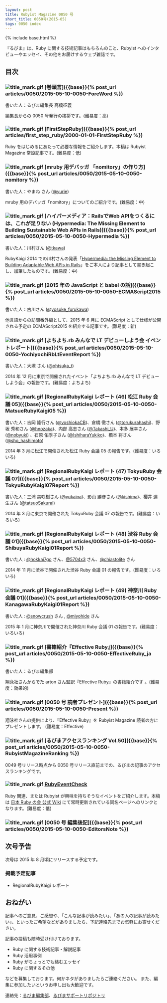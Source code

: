 ```yaml
---
layout: post
title: Rubyist Magazine 0050 号
short_title: 0050号(2015-05)
tags: 0050 index
---
```

{% include base.html %}


『るびま』は、Ruby に関する技術記事はもちろんのこと、Rubyist へのインタビューやエッセイ、その他をお届けするウェブ雑誌です。

## 目次

### ![title_mark.gif]({{base}}{{site.baseurl}}/images/title_mark.gif) [巻頭言]({{base}}{% post_url articles/0050/2015-05-10-0050-ForeWord %})

書いた人：るびま編集長 高橋征義

編集長からの 0050 号発行の挨拶です。(難易度：高)

### ![title_mark.gif]({{base}}{{site.baseurl}}/images/title_mark.gif) [FirstStepRuby]({{base}}{% post_url articles/first_step_ruby/2000-01-01-FirstStepRuby %})

Ruby をはじめるにあたって必要な情報をご紹介します。本稿は Rubyist Magazine 常設記事です。(難易度：低)

### ![title_mark.gif]({{base}}{{site.baseurl}}/images/title_mark.gif) [mruby 用デバッガ 「nomitory」の作り方]({{base}}{% post_url articles/0050/2015-05-10-0050-nomitory %})

書いた人：やまね さん ([@yurie](https://github.com/yurie))

mruby 用のデバッガ「nomitory」についてのご紹介です。(難易度：中)

### ![title_mark.gif]({{base}}{{site.baseurl}}/images/title_mark.gif) [ハイパーメディア：RailsでWeb APIをつくるには、これが足りない (Hypermedia: The Missing Element to Building Sustainable Web APIs in Rails)]({{base}}{% post_url articles/0050/2015-05-10-0050-Hypermedia %})

書いた人：川村さん ([@tkawa](https://twitter.com/tkawa))

RubyKaigi 2014 での川村さんの発表「[Hypermedia: the Missing Element to Building Adaptable Web APIs in Rails](http://rubykaigi.org/2014/presentation/S-ToruKawamura)」をご本人により記事として書き起こし、加筆したものです。(難易度：中)

### ![title_mark.gif]({{base}}{{site.baseurl}}/images/title_mark.gif) [2015 年の JavaScript と babel の話]({{base}}{% post_url articles/0050/2015-05-10-0050-ECMAScript2015 %})

書いた人：古川さん ([@yosuke_furukawa](https://twitter.com/yosuke_furukawa))

他言語からの訪問番外編として、2015 年 6 月に ECMAScript として仕様が公開される予定の ECMAScript2015 を紹介する記事です。(難易度：新)

### ![title_mark.gif]({{base}}{{site.baseurl}}/images/title_mark.gif) [よちよち.rb みんなで LT デビューしよう会 イベントレポート]({{base}}{% post_url articles/0050/2015-05-10-0050-YochiyochiRbLtEventReport %})

書いた人：大塚 さん ([@ohtsuka_t](https://twitter.com/ohtsuka_t))

2014 年 12 月に東京で開催されたイベント「よちよち.rb みんなで LT デビューしよう会」の報告です。(難易度：よちよち)

### ![title_mark.gif]({{base}}{{site.baseurl}}/images/title_mark.gif) [RegionalRubyKaigi レポート (46) 松江 Ruby 会議 05]({{base}}{% post_url articles/0050/2015-05-10-0050-MatsueRubyKaigi05 %})

書いた人：吉岡 隆行さん ([@yoshiokaCB](https://github.com/yoshiokaCB))、倉橋 徹さん ([@torukurahashi](https://twitter.com/torukurahashi))、野坂 秀和さん ([@hnozaka](https://twitter.com/hnozaka))、内部 高志さん ([@Takashi_U](https://twitter.com/Takashi_U))、本多 展幸さん ([@nobyuki](https://twitter.com/nobyuki))
、石原 佑季子さん ([@IshiharaYukiko](https://twitter.com/IshiharaYukiko))、橋本 将さん ([@sho_hashimoto](https://twitter.com/sho_hashimoto))

2014 年 3 月に松江で開催された松江 Ruby 会議 05 の報告です。(難易度：いろいろ)

### ![title_mark.gif]({{base}}{{site.baseurl}}/images/title_mark.gif) [RegionalRubyKaigi レポート (47) TokyuRuby 会議 07]({{base}}{% post_url articles/0050/2015-05-10-0050-TokyuRubyKaigi07Report %})

書いた人：三浦 美咲樹さん ([@yukaina](https://twitter.com/yukaina))、影山 勝彦さん ([@kishima](https://twitter.com/kishima))、櫻井 達生さん ([@tatsuoSakurai](https://twitter.com/tatsuoSakurai))

2014 年 3 月に東京で開催された TokyuRuby 会議 07 の報告です。(難易度：いろいろ)

### ![title_mark.gif]({{base}}{{site.baseurl}}/images/title_mark.gif) [RegionalRubyKaigi レポート (48) 渋谷 Ruby 会議 01]({{base}}{% post_url articles/0050/2015-05-10-0050-ShibuyaRubyKaigi01Report %})

書いた人 : [@hokkai7go](https://twitter.com/hokkai7go) さん、[@5704x3](https://twitter.com/5704x3) さん、[@chiastolite](https://twitter.com/chiastolite) さん

2014 年 11 月に渋谷で開催された渋谷 Ruby 会議 01 の報告です。(難易度：いろいろ)

### ![title_mark.gif]({{base}}{{site.baseurl}}/images/title_mark.gif) [RegionalRubyKaigi レポート (49) 神奈川 Ruby 会議 01]({{base}}{% post_url articles/0050/2015-05-10-0050-KanagawaRubyKaigi01Report %})

書いた人 : [@snowcrush](https://twitter.com/snowcrush) さん  , [@miyohide](https://twitter.com/miyohide) さん

2015 年 1 月に神奈川で開催された神奈川 Ruby 会議 01 の報告です。(難易度：いろいろ)

### ![title_mark.gif]({{base}}{{site.baseurl}}/images/title_mark.gif) [書籍紹介『Effective Ruby』]({{base}}{% post_url articles/0050/2015-05-10-0050-EffectiveRuby_ja %})

書いた人：るびま編集部

翔泳社さんからでた arton さん監訳『Effective Ruby』の書籍紹介です 。(難易度：効果的)

### ![title_mark.gif]({{base}}{{site.baseurl}}/images/title_mark.gif) [0050 号 読者プレゼント]({{base}}{% post_url articles/0050/2015-05-10-0050-Present %})

翔泳社さんの提供により、『Effective Ruby』を Rubyist Magazine 読者の方にプレゼントします。 (難易度：Effective)

### ![title_mark.gif]({{base}}{{site.baseurl}}/images/title_mark.gif) [るびまアクセスランキング Vol.50]({{base}}{% post_url articles/0050/2015-05-10-0050-RubyistMagazineRanking %})

0049 号リリース時点から 0050 号リリース直前までの、るびまの記事のアクセスランキングです。

### ![title_mark.gif]({{base}}{{site.baseurl}}/images/title_mark.gif) [RubyEventCheck](https://github.com/ruby-no-kai/official/wiki/RubyEventCheck)

Ruby 関連、または Rubyist が興味を持ちそうなイベントをご紹介します。本稿は [日本 Ruby の会 公式 Wiki](https://github.com/ruby-no-kai/official/wiki) にて常時更新されている同名ページへのリンクとなります。(難易度：低)

### ![title_mark.gif]({{base}}{{site.baseurl}}/images/title_mark.gif) [0050 号 編集後記]({{base}}{% post_url articles/0050/2015-05-10-0050-EditorsNote %})

## 次号予告

次号は 2015 年 8 月頃にリリースする予定です。

### 掲載予定記事

* RegionalRubyKaigi レポート


## おねがい

記事へのご意見、ご感想や、「こんな記事が読みたい」、「あの人の記事が読みたい」、といったご希望などがありましたら、下記連絡先までお気軽にお寄せください。

記事の投稿も随時受け付けております。

* Ruby に関する技術記事・解説記事
* Ruby 活用事例
* Ruby がちょっとでも絡むエッセイ
* Ruby に関するその他


などを募集しております。何かネタがありましたらご連絡ください。
また、編集に参加したいというお申し出も大歓迎です。

連絡先：[るびま編集部](mailto:magazine@ruby-no-kai.org)、[るびまサポートリポジトリ](https://github.com/rubima/rubima-support)


